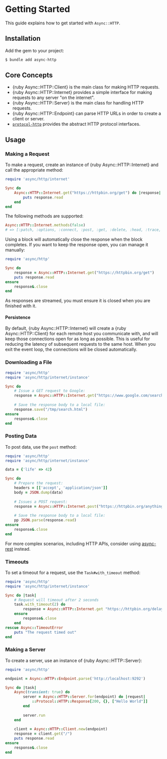 # Getting Started

This guide explains how to get started with `Async::HTTP`.

## Installation

Add the gem to your project:

~~~ bash
$ bundle add async-http
~~~

## Core Concepts

- {ruby Async::HTTP::Client} is the main class for making HTTP requests.
- {ruby Async::HTTP::Internet} provides a simple interface for making requests to any server "on the internet".
- {ruby Async::HTTP::Server} is the main class for handling HTTP requests.
- {ruby Async::HTTP::Endpoint} can parse HTTP URLs in order to create a client or server.
- [`protocol-http`](https://github.com/socketry/protocol-http) provides the abstract HTTP protocol interfaces.

## Usage

### Making a Request

To make a request, create an instance of {ruby Async::HTTP::Internet} and call the appropriate method:

~~~ ruby
require 'async/http/internet'

Sync do
	Async::HTTP::Internet.get("https://httpbin.org/get") do |response|
		puts response.read
	end
end
~~~

The following methods are supported:

~~~ ruby
Async::HTTP::Internet.methods(false)
# => [:patch, :options, :connect, :post, :get, :delete, :head, :trace, :put]
~~~

Using a block will automatically close the response when the block completes. If you want to keep the response open, you can manage it manually:

~~~ ruby
require 'async/http'

Sync do
	response = Async::HTTP::Internet.get("https://httpbin.org/get")
	puts response.read
ensure
	response&.close
end
~~~

As responses are streamed, you must ensure it is closed when you are finished with it.

#### Persistence

By default, {ruby Async::HTTP::Internet} will create a {ruby Async::HTTP::Client} for each remote host you communicate with, and will keep those connections open for as long as possible. This is useful for reducing the latency of subsequent requests to the same host. When you exit the event loop, the connections will be closed automatically.

### Downloading a File

~~~ ruby
require 'async/http'
require 'async/http/internet/instance'

Sync do
	# Issue a GET request to Google:
	response = Async::HTTP::Internet.get("https://www.google.com/search?q=kittens")
	
	# Save the response body to a local file:
	response.save("/tmp/search.html")
ensure
	response&.close
end
~~~

### Posting Data

To post data, use the `post` method:

~~~ ruby
require 'async/http'
require 'async/http/internet/instance'

data = {'life' => 42}

Sync do
	# Prepare the request:
	headers = [['accept', 'application/json']]
	body = JSON.dump(data)
	
	# Issues a POST request:
	response = Async::HTTP::Internet.post("https://httpbin.org/anything", headers, body)
	
	# Save the response body to a local file:
	pp JSON.parse(response.read)
ensure
	response&.close
end
~~~

For more complex scenarios, including HTTP APIs, consider using [async-rest](https://github.com/socketry/async-rest) instead.

### Timeouts

To set a timeout for a request, use the `Task#with_timeout` method:

~~~ ruby
require 'async/http'
require 'async/http/internet/instance'

Sync do |task|
	# Request will timeout after 2 seconds
	task.with_timeout(2) do
		response = Async::HTTP::Internet.get "https://httpbin.org/delay/10"
	ensure
		response&.close
	end
rescue Async::TimeoutError
	puts "The request timed out"
end
~~~

### Making a Server

To create a server, use an instance of {ruby Async::HTTP::Server}:

~~~ ruby
require 'async/http'

endpoint = Async::HTTP::Endpoint.parse('http://localhost:9292')

Sync do |task|
	Async(transient: true) do
		server = Async::HTTP::Server.for(endpoint) do |request|
			::Protocol::HTTP::Response[200, {}, ["Hello World"]]
		end
		
		server.run
	end
	
	client = Async::HTTP::Client.new(endpoint)
	response = client.get("/")
	puts response.read
ensure
	response&.close
end
~~~
